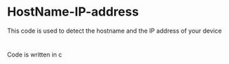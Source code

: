 # HostName-IP-address
This code is used to detect the hostname and the IP address of your device
#
Code is written in c
